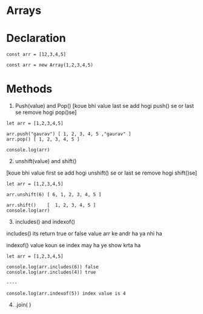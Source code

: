 # Arrays

# Declaration

```
const arr = [12,3,4,5]

const arr = new Array(1,2,3,4,5)

```

# Methods

1. Push(value) and Pop() [koue bhi value last se add hogi push() se or last se remove hogi pop()se]

```
let arr = [1,2,3,4,5]

arr.push("gaurav") [ 1, 2, 3, 4, 5 ,"gaurav" ]
arr.pop() [ 1, 2, 3, 4, 5 ]

console.log(arr)

```

2. unshift(value) and shift() 

[koue bhi value first se add hogi unshift() se or last se remove hogi shift()se]

```
let arr = [1,2,3,4,5]

arr.unshift(6) [ 6, 1, 2, 3, 4, 5 ]

arr.shift()    [  1, 2, 3, 4, 5 ]
console.log(arr)

```
3. includes() and indexof()

includes() its return true or false value arr ke andr ha ya nhi ha

indexof()  value koun se index may ha ye show krta ha 

```
let arr = [1,2,3,4,5]

console.log(arr.includes(6)) false
console.log(arr.includes(4)) true

----

console.log(arr.indexof(5)) index value is 4

```

4. .join( )